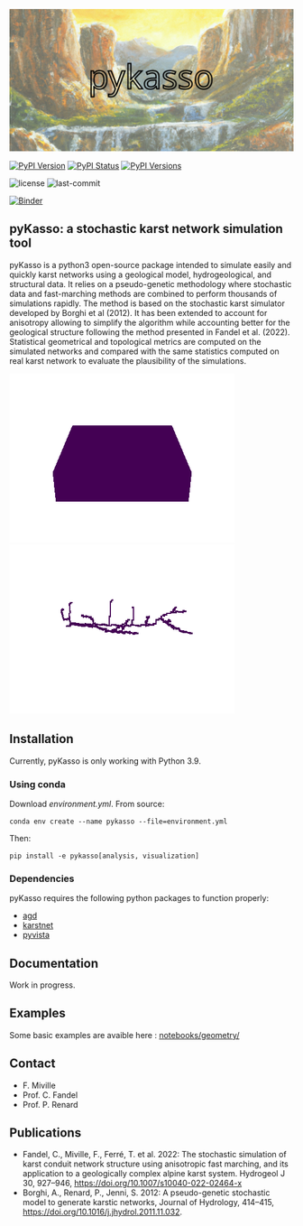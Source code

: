 ![pyKasso's banner](/docs/source/_static/pykasso_banner_logo.png)

<!-- ![]() -->
[![PyPI Version](https://img.shields.io/pypi/v/pykasso.png)](https://pypi.python.org/pypi/pykasso)
[![PyPI Status](https://img.shields.io/pypi/status/pykasso.png)](https://pypi.python.org/pypi/pykasso)
[![PyPI Versions](https://img.shields.io/pypi/pyversions/pykasso.png)](https://pypi.python.org/pypi/pykasso)

![license](https://img.shields.io/github/license/randlab/pyKasso)
![last-commit](https://img.shields.io/github/last-commit/randlab/pyKasso/dev)

[![Binder](https://mybinder.org/badge_logo.svg)](https://mybinder.org/v2/gh/randlab/pyKasso/dev)

## pyKasso: a stochastic karst network simulation tool
<!-- ![pyKasso's logo](/docs/source/_static/pykasso_logo.png) -->

pyKasso is a python3 open-source package intended to simulate easily and quickly karst networks using a geological model, hydrogeological, and structural data. It relies on a pseudo-genetic methodology where stochastic data and fast-marching methods are combined to perform thousands of simulations rapidly. The method is based on the stochastic karst simulator developed by Borghi et al (2012). It has been extended to account for anisotropy allowing to simplify the algorithm while accounting better for the geological structure following the method presented in Fandel et al. (2022). Statistical geometrical and topological metrics are computed on the simulated networks and compared with the same statistics computed on real karst network to evaluate the plausibility of the simulations.

![gif_01](/docs/source/_static/animation_01.gif)
![gif_02](/docs/source/_static/animation_02.gif)

## Installation

Currently, pyKasso is only working with Python 3.9.

### Using conda

Download *environment.yml*. From source:
```
conda env create --name pykasso --file=environment.yml
```

Then:
```
pip install -e pykasso[analysis, visualization]
```

<!-- 
### Check installation

Work in progress.

```
poetry run pytest tests/
```
-->

### Dependencies

pyKasso requires the following python packages to function properly:
- [agd](https://github.com/Mirebeau/AdaptiveGridDiscretizations)
- [karstnet](https://github.com/UniNE-CHYN/karstnet)
- [pyvista](https://github.com/pyvista/pyvista)

## Documentation

Work in progress.

## Examples

Some basic examples are avaible here : [notebooks/geometry/](https://github.com/randlab/pyKasso/tree/dev/notebooks/geometry)

## Contact

- F. Miville
- Prof. C. Fandel
- Prof. P. Renard

## Publications

- Fandel, C., Miville, F., Ferré, T. et al. 2022: The stochastic simulation of karst conduit network structure using anisotropic fast marching, and its application to a geologically complex alpine karst system. Hydrogeol J 30, 927–946, https://doi.org/10.1007/s10040-022-02464-x
- Borghi, A., Renard, P., Jenni, S. 2012: A pseudo-genetic stochastic model to generate karstic networks, Journal of Hydrology, 414–415, https://doi.org/10.1016/j.jhydrol.2011.11.032.